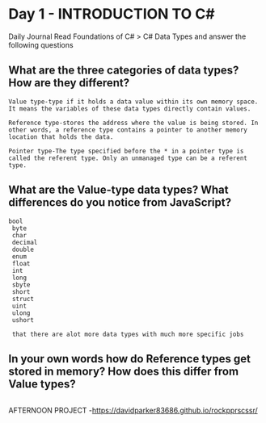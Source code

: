 # Day 1 - INTRODUCTION TO C#

Daily Journal
Read Foundations of C# > C# Data Types and answer the following questions
## What are the three categories of data types? How are they different?
```
Value type-type if it holds a data value within its own memory space. It means the variables of these data types directly contain values.

Reference type-stores the address where the value is being stored. In other words, a reference type contains a pointer to another memory location that holds the data.

Pointer type-The type specified before the * in a pointer type is called the referent type. Only an unmanaged type can be a referent type.
```
## What are the Value-type data types? What differences do you notice from JavaScript?
```
bool
 byte
 char
 decimal
 double
 enum
 float
 int
 long
 sbyte
 short
 struct
 uint
 ulong
 ushort

 that there are alot more data types with much more specific jobs
```
## In your own words how do Reference types get stored in memory? How does this differ from Value types?
```

```
AFTERNOON PROJECT -https://davidparker83686.github.io/rockpprscssr/
